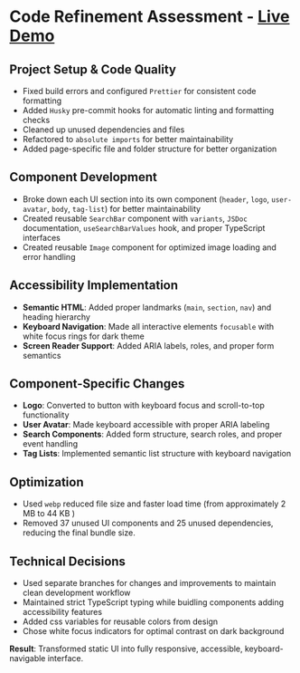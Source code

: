 # Code Refinement Assessment - [Live Demo](https://cw-fe-assestment-task-1-phi.vercel.app/)

## Project Setup & Code Quality

- Fixed build errors and configured `Prettier` for consistent code formatting
- Added `Husky` pre-commit hooks for automatic linting and formatting checks
- Cleaned up unused dependencies and files
- Refactored to `absolute imports` for better maintainability
- Added page-specific file and folder structure for better organization

## Component Development

- Broke down each UI section into its own component (`header`, `logo`, `user-avatar`, `body`, `tag-list`)  for better maintainability  
- Created reusable `SearchBar` component with `variants`, `JSDoc` documentation, `useSearchBarValues` hook, and proper TypeScript interfaces
- Created reusable `Image` component for optimized image loading and error handling

## Accessibility Implementation

- **Semantic HTML**: Added proper landmarks (`main`, `section`, `nav`) and heading hierarchy
- **Keyboard Navigation**: Made all interactive elements `focusable` with white focus rings for dark theme
- **Screen Reader Support**: Added ARIA labels, roles, and proper form semantics

## Component-Specific Changes

- **Logo**: Converted to button with keyboard focus and scroll-to-top functionality
- **User Avatar**: Made keyboard accessible with proper ARIA labeling
- **Search Components**: Added form structure, search roles, and proper event handling
- **Tag Lists**: Implemented semantic list structure with keyboard navigation

## Optimization

- Used `webp`  reduced file size and faster load time (from approximately 2 MB to 44 KB )
- Removed 37 unused UI components and 25 unused dependencies, reducing the final bundle size.

## Technical Decisions

- Used separate branches for changes and improvements to maintain clean development workflow
- Maintained strict TypeScript typing while buidling components adding accessibility features
- Added css variables for reusable colors from design
- Chose white focus indicators for optimal contrast on dark background

**Result**: Transformed static UI into fully responsive, accessible, keyboard-navigable interface.
